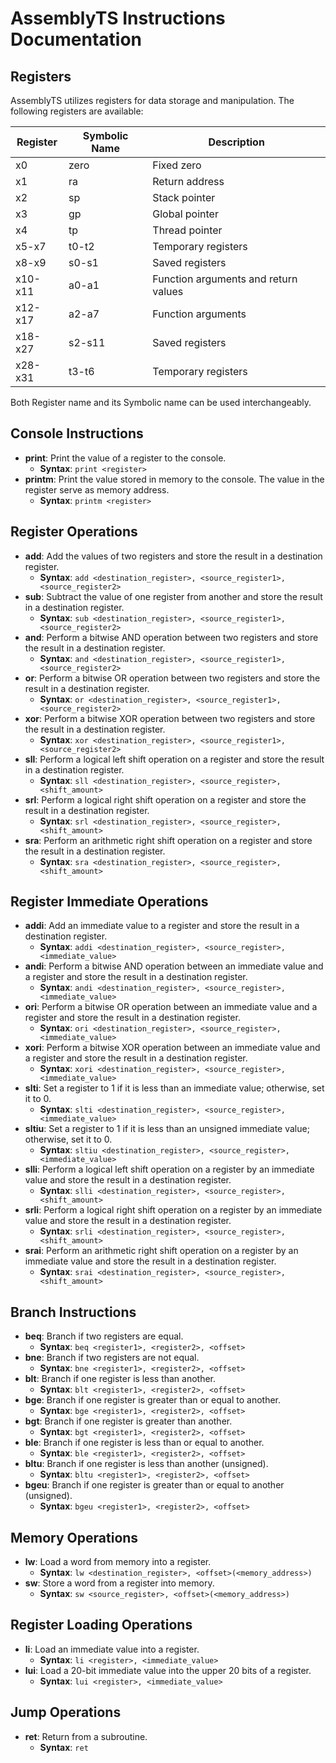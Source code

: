 # AssemblyTS Instructions Documentation

## Registers

AssemblyTS utilizes registers for data storage and manipulation. The following registers are available:

| Register | Symbolic Name | Description          |
|----------|----------------|----------------------|
| x0       | zero           | Fixed zero           |
| x1       | ra             | Return address       |
| x2       | sp             | Stack pointer        |
| x3       | gp             | Global pointer       |
| x4       | tp             | Thread pointer       |
| x5-x7    | t0-t2          | Temporary registers  |
| x8-x9    | s0-s1          | Saved registers      |
| x10-x11  | a0-a1          | Function arguments and return values |
| x12-x17  | a2-a7          | Function arguments   |
| x18-x27  | s2-s11         | Saved registers      |
| x28-x31  | t3-t6          | Temporary registers  |

Both Register name and its Symbolic name can be used interchangeably.

## Console Instructions

- **print**: Print the value of a register to the console.
  - **Syntax**: `print <register>`
- **printm**: Print the value stored in memory to the console. The value in the register serve as memory address.
  - **Syntax**: `printm <register>`

## Register Operations

- **add**: Add the values of two registers and store the result in a destination register.
  - **Syntax**: `add <destination_register>, <source_register1>, <source_register2>`
- **sub**: Subtract the value of one register from another and store the result in a destination register.
  - **Syntax**: `sub <destination_register>, <source_register1>, <source_register2>`
- **and**: Perform a bitwise AND operation between two registers and store the result in a destination register.
  - **Syntax**: `and <destination_register>, <source_register1>, <source_register2>`
- **or**: Perform a bitwise OR operation between two registers and store the result in a destination register.
  - **Syntax**: `or <destination_register>, <source_register1>, <source_register2>`
- **xor**: Perform a bitwise XOR operation between two registers and store the result in a destination register.
  - **Syntax**: `xor <destination_register>, <source_register1>, <source_register2>`
- **sll**: Perform a logical left shift operation on a register and store the result in a destination register.
  - **Syntax**: `sll <destination_register>, <source_register>, <shift_amount>`
- **srl**: Perform a logical right shift operation on a register and store the result in a destination register.
  - **Syntax**: `srl <destination_register>, <source_register>, <shift_amount>`
- **sra**: Perform an arithmetic right shift operation on a register and store the result in a destination register.
  - **Syntax**: `sra <destination_register>, <source_register>, <shift_amount>`

## Register Immediate Operations

- **addi**: Add an immediate value to a register and store the result in a destination register.
  - **Syntax**: `addi <destination_register>, <source_register>, <immediate_value>`
- **andi**: Perform a bitwise AND operation between an immediate value and a register and store the result in a destination register.
  - **Syntax**: `andi <destination_register>, <source_register>, <immediate_value>`
- **ori**: Perform a bitwise OR operation between an immediate value and a register and store the result in a destination register.
  - **Syntax**: `ori <destination_register>, <source_register>, <immediate_value>`
- **xori**: Perform a bitwise XOR operation between an immediate value and a register and store the result in a destination register.
  - **Syntax**: `xori <destination_register>, <source_register>, <immediate_value>`
- **slti**: Set a register to 1 if it is less than an immediate value; otherwise, set it to 0.
  - **Syntax**: `slti <destination_register>, <source_register>, <immediate_value>`
- **sltiu**: Set a register to 1 if it is less than an unsigned immediate value; otherwise, set it to 0.
  - **Syntax**: `sltiu <destination_register>, <source_register>, <immediate_value>`
- **slli**: Perform a logical left shift operation on a register by an immediate value and store the result in a destination register.
  - **Syntax**: `slli <destination_register>, <source_register>, <shift_amount>`
- **srli**: Perform a logical right shift operation on a register by an immediate value and store the result in a destination register.
  - **Syntax**: `srli <destination_register>, <source_register>, <shift_amount>`
- **srai**: Perform an arithmetic right shift operation on a register by an immediate value and store the result in a destination register.
  - **Syntax**: `srai <destination_register>, <source_register>, <shift_amount>`

## Branch Instructions

- **beq**: Branch if two registers are equal.
  - **Syntax**: `beq <register1>, <register2>, <offset>`
- **bne**: Branch if two registers are not equal.
  - **Syntax**: `bne <register1>, <register2>, <offset>`
- **blt**: Branch if one register is less than another.
  - **Syntax**: `blt <register1>, <register2>, <offset>`
- **bge**: Branch if one register is greater than or equal to another.
  - **Syntax**: `bge <register1>, <register2>, <offset>`
- **bgt**: Branch if one register is greater than another.
  - **Syntax**: `bgt <register1>, <register2>, <offset>`
- **ble**: Branch if one register is less than or equal to another.
  - **Syntax**: `ble <register1>, <register2>, <offset>`
- **bltu**: Branch if one register is less than another (unsigned).
  - **Syntax**: `bltu <register1>, <register2>, <offset>`
- **bgeu**: Branch if one register is greater than or equal to another (unsigned).
  - **Syntax**: `bgeu <register1>, <register2>, <offset>`

## Memory Operations

- **lw**: Load a word from memory into a register.
  - **Syntax**: `lw <destination_register>, <offset>(<memory_address>)`
- **sw**: Store a word from a register into memory.
  - **Syntax**: `sw <source_register>, <offset>(<memory_address>)`

## Register Loading Operations

- **li**: Load an immediate value into a register.
  - **Syntax**: `li <register>, <immediate_value>`
- **lui**: Load a 20-bit immediate value into the upper 20 bits of a register.
  - **Syntax**: `lui <register>, <immediate_value>`

## Jump Operations

- **ret**: Return from a subroutine.
  - **Syntax**: `ret`
